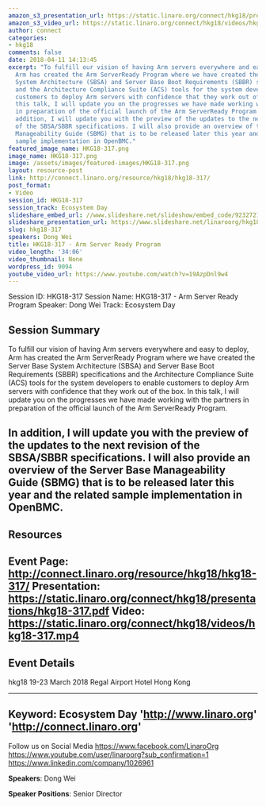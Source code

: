 ```yaml
---
amazon_s3_presentation_url: https://static.linaro.org/connect/hkg18/presentations/hkg18-317.pdf
amazon_s3_video_url: https://static.linaro.org/connect/hkg18/videos/hkg18-317.mp4
author: connect
categories:
- hkg18
comments: false
date: 2018-04-11 14:13:45
excerpt: "To fulfill our vision of having Arm servers everywhere and easy to deploy,
  Arm has created the Arm ServerReady Program where we have created the Server Base
  System Architecture (SBSA) and Server Base Boot Requirements (SBBR) specifications
  and the Architecture Compliance Suite (ACS) tools for the system developers to enable
  customers to deploy Arm servers with confidence that they work out of the box. In
  this talk, I will update you on the progresses we have made working with the partners
  in preparation of the official launch of the Arm ServerReady Program.\n\n \n\nIn
  addition, I will update you with the preview of the updates to the next revision
  of the SBSA/SBBR specifications. I will also provide an overview of the Server Base
  Manageability Guide (SBMG) that is to be released later this year and the related
  sample implementation in OpenBMC."
featured_image_name: HKG18-317.png
image_name: HKG18-317.png
image: /assets/images/featured-images/HKG18-317.png
layout: resource-post
link: http://connect.linaro.org/resource/hkg18/hkg18-317/
post_format:
- Video
session_id: HKG18-317
session_track: Ecosystem Day
slideshare_embed_url: //www.slideshare.net/slideshow/embed_code/92327214
slideshare_presentation_url: https://www.slideshare.net/linaroorg/hkg18317-arm-server-ready-program
slug: hkg18-317
speakers: Dong Wei
title: HKG18-317 - Arm Server Ready Program
video_length: '34:06'
video_thumbnail: None
wordpress_id: 9094
youtube_video_url: https://www.youtube.com/watch?v=19AzpDnl9w4
---
```


Session ID: HKG18-317
Session Name: HKG18-317 - Arm Server Ready Program
Speaker: Dong Wei
Track: Ecosystem Day


## Session Summary
To fulfill our vision of having Arm servers everywhere and easy to deploy, Arm has created the Arm ServerReady Program where we have created the Server Base System Architecture (SBSA) and Server Base Boot Requirements (SBBR) specifications and the Architecture Compliance Suite (ACS) tools for the system developers to enable customers to deploy Arm servers with confidence that they work out of the box. In this talk, I will update you on the progresses we have made working with the partners in preparation of the official launch of the Arm ServerReady Program.



In addition, I will update you with the preview of the updates to the next revision of the SBSA/SBBR specifications. I will also provide an overview of the Server Base Manageability Guide (SBMG) that is to be released later this year and the related sample implementation in OpenBMC.
---------------------------------------------------
## Resources
Event Page: http://connect.linaro.org/resource/hkg18/hkg18-317/
Presentation: https://static.linaro.org/connect/hkg18/presentations/hkg18-317.pdf
Video: https://static.linaro.org/connect/hkg18/videos/hkg18-317.mp4
 ---------------------------------------------------
## Event Details
hkg18
19-23 March 2018
Regal Airport Hotel Hong Kong

---------------------------------------------------
Keyword: Ecosystem Day
'http://www.linaro.org'
'http://connect.linaro.org'
---------------------------------------------------
Follow us on Social Media
https://www.facebook.com/LinaroOrg
https://www.youtube.com/user/linaroorg?sub_confirmation=1
https://www.linkedin.com/company/1026961

**Speakers**: Dong Wei

**Speaker Positions**: Senior Director
